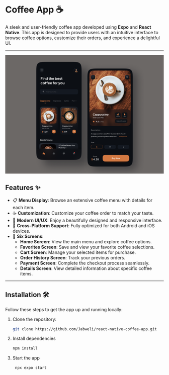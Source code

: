 # Coffee App ☕️
A sleek and user-friendly coffee app developed using **Expo** and **React Native**. This app is designed to provide users with an intuitive interface to browse coffee options, customize their orders, and experience a delightful UI.

---
![App](assets/images/app.png)


## Features ✨

- 📋 **Menu Display**: Browse an extensive coffee menu with details for each item.
- ☕ **Customization**: Customize your coffee order to match your taste.
- 🎨 **Modern UI/UX**: Enjoy a beautifully designed and responsive interface.
- 📱 **Cross-Platform Support**: Fully optimized for both Android and iOS devices.
- 📂 **Six Screens**:
  - **Home Screen**: View the main menu and explore coffee options.
  - **Favorites Screen**: Save and view your favorite coffee selections.
  - **Cart Screen**: Manage your selected items for purchase.
  - **Order History Screen**: Track your previous orders.
  - **Payment Screen**: Complete the checkout process seamlessly.
  - **Details Screen**: View detailed information about specific coffee items.

---

## Installation 🛠️

Follow these steps to get the app up and running locally:

1. Clone the repository:
   ```bash
   git clone https://github.com/Jabweli/react-native-coffee-app.git

1. Install dependencies

   ```bash
   npm install
   ```

2. Start the app

   ```bash
    npx expo start
   ```


